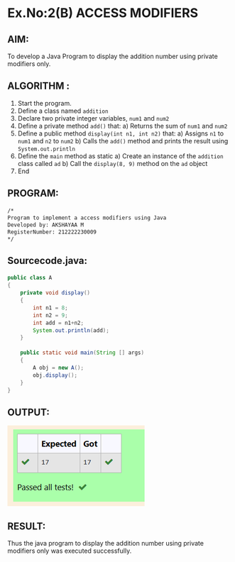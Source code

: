 # Ex.No:2(B) ACCESS MODIFIERS

## AIM:
To develop a Java Program to display the addition number using private modifiers only.

## ALGORITHM :
1.	Start the program.
2.	Define a class named `addition`
3.	Declare two private integer variables, `num1` and `num2`
4.	Define a private method `add()` that:
a)	Returns the sum of `num1` and `num2`
5.	Define a public method `display(int n1, int n2)` that:
a)	Assigns `n1` to `num1` and `n2` to `num2`
b)	Calls the `add()` method and prints the result using `System.out.println`
6.	Define the `main` method as static
a)	Create an instance of the `addition` class called `ad`
b)	Call the `display(8, 9)` method on the `ad` object
7.	End

## PROGRAM:
 ```
/*
Program to implement a access modifiers using Java
Developed by: AKSHAYAA M
RegisterNumber: 212222230009
*/
```

## Sourcecode.java:

```java
public class A
{
    private void display()
    {
        int n1 = 8;
        int n2 = 9;
        int add = n1+n2;
        System.out.println(add);
    }
    
    public static void main(String [] args)
    {
        A obj = new A();
        obj.display();
    }
}
```

## OUTPUT:

![image](https://github.com/akshayaamanagal/19AI307_JAVA/blob/15f0ab44b1cec536061c0b7703f0c59b325c14ef/Module-02/DAY-2/Screenshot%202025-04-30%20104448.png)

## RESULT:
Thus the java program to display the addition number using private modifiers only was executed successfully.


